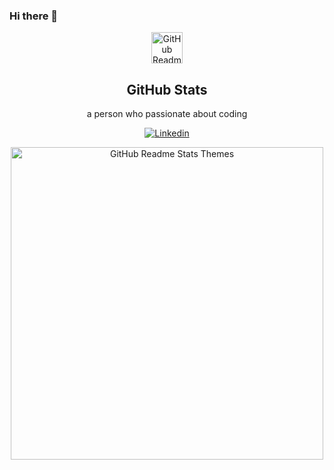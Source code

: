 ### Hi there 👋

<!--
**okan-ozturk/okan-ozturk** is a ✨ _special_ ✨ repository because its `README.md` (this file) appears on your GitHub profile.

Here are some ideas to get you started:

- 🔭 I’m currently working on ...
- 🌱 I’m currently learning ...
- 👯 I’m looking to collaborate on ...
- 🤔 I’m looking for help with ...
- 💬 Ask me about ...
- 📫 How to reach me: ...
- 😄 Pronouns: ...
- ⚡ Fun fact: ...
-->

<p align="center">
 <img width="50px" src="https://res.cloudinary.com/anuraghazra/image/upload/v1594908242/logo_ccswme.svg" align="center" alt="GitHub Readme Stats" />
 <h2 align="center">GitHub Stats</h2>
 <p align="center">a person who passionate about coding</p>
</p>
<p align="center">
    <a href="https://www.linkedin.com/in/okan-%C3%B6zt%C3%BCrk-99b543123/">
      <img alt="Linkedin" src="https://img.shields.io/badge/LinkedIn-0077B5?style=for-the-badge&logo=linkedin&logoColor=white" />
    </a>
  </p>
<p align="center">
<img  src="https://github-readme-stats.vercel.app/api?username=okan-ozturk&show_icons=true&theme=dracula&border_radius=20" alt="GitHub Readme Stats Themes" width=500px"/>

